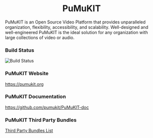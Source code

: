 <h1 align="center">PuMuKIT</h1>

PuMuKIT is an Open Source Video Platform that provides unparalleled organization, flexibility, accessibility, and scalability.
Well-designed and well-engineered PuMuKIT is the ideal solution for any organization with large collections of video or audio.

### Build Status

![Build Status](https://github.com/pumukit/PuMuKIT/actions/workflows/ci.yml/badge.svg)

### PuMuKIT Website

https://pumukit.org


### PuMuKIT Documentation

https://github.com/pumukit/PuMuKIT-doc


### PuMuKIT Third Party Bundles

[Third Party Bundles List](https://github.com/pumukit/PuMuKIT-doc/blob/master/ThirdPartyBundlesList.md)
